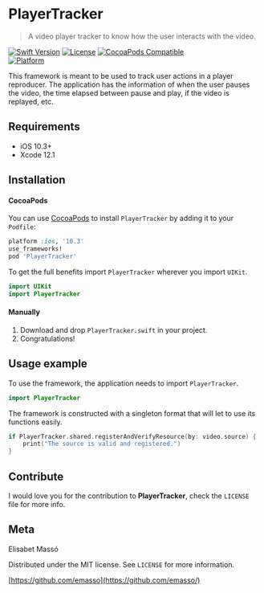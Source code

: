 # PlayerTracker
> A video player tracker to know how the user interacts with the video.

[![Swift Version][swift-image]][swift-url]
[![License][license-image]][license-url]
[![CocoaPods Compatible](https://img.shields.io/cocoapods/v/NSString+ShellSplit.svg?style=flat)](https://img.shields.io/cocoapods/v/LFAlertController.svg)  
[![Platform](https://img.shields.io/cocoapods/p/LFAlertController.svg?style=flat)](http://cocoapods.org/pods/LFAlertController)

This framework is meant to be used to track user actions in a player reproducer. The application has the information of when the user pauses the video, the time elapsed between pause and play, if the video is replayed, etc.

## Requirements

- iOS 10.3+
- Xcode 12.1

## Installation

#### CocoaPods
You can use [CocoaPods](http://cocoapods.org/) to install `PlayerTracker` by adding it to your `Podfile`:

```ruby
platform :ios, '10.3'
use_frameworks!
pod 'PlayerTracker'
```

To get the full benefits import `PlayerTracker` wherever you import `UIKit`.

``` swift
import UIKit
import PlayerTracker
```
#### Manually
1. Download and drop ```PlayerTracker.swift``` in your project.  
2. Congratulations!  

## Usage example

To use the framework, the application needs to import `PlayerTracker`.

```swift
import PlayerTracker
```

The framework is constructed with a singleton format that will let to use its functions easily.

```swift
if PlayerTracker.shared.registerAndVerifyResource(by: video.source) {
    print("The source is valid and registered.")
}
```

## Contribute

I would love you for the contribution to **PlayerTracker**, check the ``LICENSE`` file for more info.

## Meta

Elisabet Massó

Distributed under the MIT license. See ``LICENSE`` for more information.

[https://github.com/emasso](https://github.com/emasso/)

[swift-image]:https://img.shields.io/badge/swift-5.1-orange.svg
[swift-url]: https://swift.org/
[license-image]: https://img.shields.io/badge/License-MIT-blue.svg
[license-url]: LICENSE
[codebeat-image]: https://codebeat.co/badges/c19b47ea-2f9d-45df-8458-b2d952fe9dad
[codebeat-url]: https://codebeat.co/projects/github-com-vsouza-awesomeios-com
